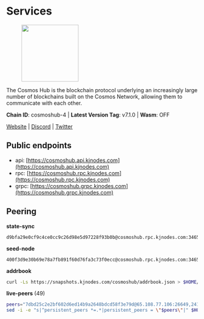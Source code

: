 # Services

<figure><img src="https://raw.githubusercontent.com/kj89/testnet_manuals/main/pingpub/logos/cosmoshub.png" width="150" alt=""><figcaption></figcaption></figure>

The Cosmos Hub is the blockchain protocol underlying an  increasingly large number of blockchains built on the  Cosmos Network, allowing them to communicate with each other.

**Chain ID**: cosmoshub-4 | **Latest Version Tag**: v7.1.0 | **Wasm**: OFF

[Website](https://hub.cosmos.network) | [Discord](https://discord.gg/cosmosnetwork) | [Twitter](https://twitter.com/cosmoshub)


## Public endpoints

* api: [https://cosmoshub.api.kjnodes.com](https://cosmoshub.api.kjnodes.com)
* rpc: [https://cosmoshub.rpc.kjnodes.com](https://cosmoshub.rpc.kjnodes.com)
* grpc: [https://cosmoshub.grpc.kjnodes.com](https://cosmoshub.grpc.kjnodes.com)

## Peering

**state-sync**

```text
d9bfa29e0cf9c4ce0cc9c26d98e5d97228f93b0b@cosmoshub.rpc.kjnodes.com:34656
```

**seed-node**

```text
400f3d9e30b69e78a7fb891f60d76fa3c73f0ecc@cosmoshub.rpc.kjnodes.com:34659
```

**addrbook**
```bash
curl -Ls https://snapshots.kjnodes.com/cosmoshub/addrbook.json > $HOME/.gaia/config/addrbook.json
```

**live-peers** (49)
```bash
peers="7dbd25c2e2bf602d6ed14b9a2648bdcd58f3e79d@65.108.77.106:26649,241b17dba97a2ed3c3747d12781fb86c9706e2d4@89.58.27.86:26656,d9bfa29e0cf9c4ce0cc9c26d98e5d97228f93b0b@65.109.88.38:34656,b533749dfe0dc09eff1dfb2adf83108f9125ee1c@162.55.97.111:26656,96695949a73912f4486f52c133e5f800e51b29d6@115.79.141.245:22656,ba3bacc714817218562f743178228f23678b2873@34.141.15.99:26656,213857e741833d17275ea559bb2d0342398cec99@35.245.206.45:26656,8dc4fd0007c74bdf4b7ee1e5a3ab68161cc8f845@142.132.208.213:26656,6ea2ef7d3dd5d6967708a0b31eed85ba090a90a1@65.108.121.190:12010,e829d4764a5cecc44b3414777853b34407b36601@185.16.39.179:26656,dea13e7232642331360d4387b0ab106b014092d4@116.202.236.59:26656,5d45bc48f6c0199c047e685fafb4309f53593f37@5.161.119.242:49656,7b8ab74fa7c3cc10b203b990abfc86e1a0b82a79@34.254.201.211:26656,e0ab6c5cc86959853f499236b8297344802ac5f4@5.161.139.201:26656,84cc83cd09a974a234a3fdb5bb4fd46fd856f8ec@142.132.135.239:26656,f8ae898b130457bbbf05fd3d2e9ca4559bd528fd@37.120.245.157:26656,1d02b4300c6b6fd1123a20502f0b3c0ce3b73654@88.198.16.9:26656,c1e437f73b8889b78ea34981e7c349157ad80284@107.135.15.66:26656,4ddba29a7dfa740a4edeb5c620c963f67f951e1d@5.9.72.212:2000,05eb7aa1fd8251ed7a650c13da406df022b298b6@195.201.56.108:26656,c03593feca52899e9cc38ae0fed671fb96ab0bba@52.203.105.100:26656,10e3acd4baeb6cba8881d75a0bde04b5526b39ce@3.217.133.209:26656,b79e1d3a621bdafd3a8d9a49dff8f4737d0bedc9@52.73.168.104:26656,26ac129d380e7010473dfeda9c84bf25450c711f@91.239.56.4:26656,90a572b126de59fb924b050669e3d0851c7e8dd1@89.149.218.130:26656,44594a57ce538a21f8558bcb1c9ce560ad879e3e@15.235.114.84:26656,7dd34d8d3880bc48eff3e47b941d06bd1941a962@93.115.25.106:26656,8191f46fad10821cdd229074cf63614a7ad50397@52.4.132.28:26656,5dde13b98a2f69f54e0d5e3384fdc903bbb2dc30@172.93.214.11:26656,dff07399aeadf3f1b6edfac07f92a238112d3036@93.189.30.120:26656,7023db1ac96fe1053640206c44e04b41e29de273@47.75.119.188:26656,c7a1d95db766b57bbea36ad1db1fc3cb41857fc8@86.111.48.38:26656,d54eacb237dfbc0eb934a45509f878eb3ea3a5b3@64.44.148.195:26656,dd53fa5cfb6a604feb80860d47506d0dd84baa12@142.132.210.234:26656,4d94cc91625530f212d951ca1c18b2e850b8ac6e@88.208.227.114:26656,3da88430414ec9084c8983fe4d462cce655ff1f3@51.222.245.114:26656,1cce99042f884d669e7287e3e362bff8e385c63e@46.4.79.183:26726,cf10a45ead9e76d45b06dee97ef779e65103c78e@3.128.185.235:26656,9c116194f25fd0d146019f171ef0f49904dcc586@167.86.98.230:26656,2441e90fcb341fcd5bebec15b54e346cdca64a9b@135.148.123.8:14956,9d048653fa4d98e6c0760ed0c54ad2d257ba46df@65.108.137.34:26656,c540af0c82963228aa865d27d9b6142fc54b571d@176.9.102.164:26656,b7e3dacac35201ecb6b3259aa9e59e5a96cba5be@51.68.10.109:26656,a10a5f8ad8bed891404f8bfb91cbc0ab11d023ec@99.81.58.214:26656,803abd0b6b0478ab7f7e38dbda89902ca67f8778@65.21.90.137:11956,d35f08a60aeb2729d07e92e778b4c6f83379092e@18.138.160.68:26656,58b54d8cfdc0c634ed592e2c008705791253ebbb@172.93.214.10:26656,b3663019968de0e9d9419eb12d96ae2977da9474@15.235.50.143:26656,5b4529df65f9c1006d51472a827f1deb23825ba2@167.235.34.35:14656"
sed -i -e "s|^persistent_peers *=.*|persistent_peers = \"$peers\"|" $HOME/.gaia/config/config.toml
```
